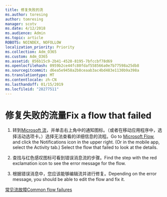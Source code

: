 ```yaml
---
title: 修复失败的流
ms.author: toresing
author: tomresing
manager: scotv
ms.date: 4/12/2018
ms.audience: Admin
ms.topic: article
ROBOTS: NOINDEX, NOFOLLOW
localization_priority: Priority
ms.collection: Adm_O365
ms.custom: Adm_O365
ms.assetid: 856b15c9-2b41-4528-8195-7bfccbf78d69
ms.openlocfilehash: 0959b2ce44fc80fdaf558566a0e7b77598a25db8
ms.sourcegitcommit: d6ea5e9458a2b8ceaab3ac4bd483e1130b9a398a
ms.translationtype: MT
ms.contentlocale: zh-CN
ms.lasthandoff: 01/15/2019
ms.locfileid: "28277511"
---
```

# <a name="fix-a-flow-that-failed"></a><span data-ttu-id="c3fa2-102">修复失败的流量</span><span class="sxs-lookup"><span data-stu-id="c3fa2-102">Fix a flow that failed</span></span>

1. <span data-ttu-id="c3fa2-p101">转到[Microsoft 流](https://flow.microsoft.com/)，并单击右上角中的通知图标。（或者在移动应用程序中，选择活动选项卡。）选择无法查看的详细信息的流程。</span><span class="sxs-lookup"><span data-stu-id="c3fa2-p101">Go to [Microsoft Flow](https://flow.microsoft.com/), and click the Notifications icon in the upper right. (Or in the mobile app, select the Activity tab.) Select the flow that failed to look at the details.</span></span>
    
2. <span data-ttu-id="c3fa2-105">查找与红色感叹图标可看到错误消息流的步骤。</span><span class="sxs-lookup"><span data-stu-id="c3fa2-105">Find the step with the red exclamation icon to see the error message for the flow.</span></span>
    
3. <span data-ttu-id="c3fa2-106">根据错误消息中，您应该能够编辑流并进行修复。</span><span class="sxs-lookup"><span data-stu-id="c3fa2-106">Depending on the error message, you should be able to edit the flow and fix it.</span></span> 
    
[<span data-ttu-id="c3fa2-107">常见流故障</span><span class="sxs-lookup"><span data-stu-id="c3fa2-107">Common flow failures</span></span>](https://go.microsoft.com/fwlink/?linkid=872110)
  

